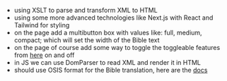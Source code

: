 - using XSLT to parse and transform XML to HTML
- using some more advanced technologies like Next.js with React and Tailwind for styling
- on the page add a multibutton box with values like: full, medium, compact; which will set the width of the Bible text
- on the page of course add some way to toggle the toggleable features from [here](./Planning%20out%20the%20XML%20schema.md) on and off
- in JS we can use DomParser to read XML and render it in HTML
- should use OSIS format for the Bible translation, here are the [docs](https://wiki.crosswire.org/Category:OSIS)
